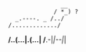                    __
                 / *_) ?
      _.----. _ /../
    /............./
__/..(...|.(...|
/__.-|_|--|_|
